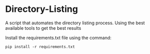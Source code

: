 # Directory-Listing
A script that automates the directory listing process. Using the best available tools to get the best results


Install the requirements.txt file using the command:
```
pip install -r requirements.txt 
```
